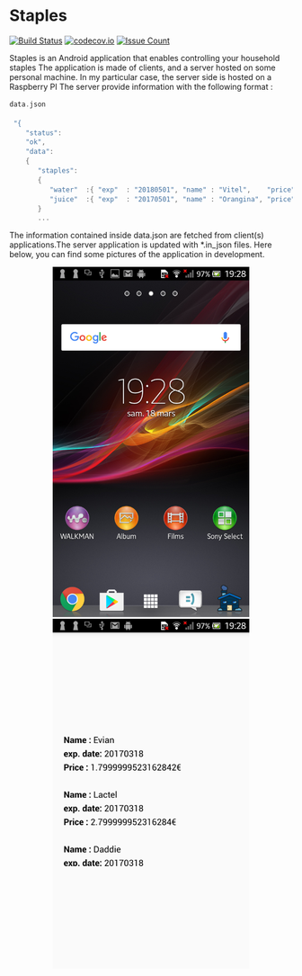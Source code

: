 # Staples


[![Build Status](https://travis-ci.org/kounkou/Staples.svg?branch=master)](https://travis-ci.org/kounkou/Staples)
[![codecov.io](https://codecov.io/github/kounkou/Staples/coverage.svg?branch=master)](https://codecov.io/github/kounkou/Staples?branch=master)
[![Issue Count](https://codeclimate.com/github/kounkou/Staples/badges/issue_count.svg)](https://codeclimate.com/github/kounkou/Staples)


Staples is an Android application that enables controlling your household staples
The application is made of clients, and a server hosted on some personal
machine. In my particular case, the server side is hosted on a Raspberry PI
The server provide information with the following format :

```c++
data.json

 "{
    "status":
    "ok",
    "data":
    {
       "staples":
       {
          "water"  :{ "exp"  : "20180501", "name" : "Vitel",    "price": "0.50" },
          "juice"  :{ "exp"  : "20170501", "name" : "Orangina", "price": "1.50" }          
       }
       ...
```

The information contained inside data.json are fetched from client(s) applications.The server application is updated with *.in_json files.
Here below, you can find some pictures of the application in development.

<p align="center">
  <img src="images/home.png" width="350"/>
  <img src="images/main_screen.png" width="350"/>
</p> 

